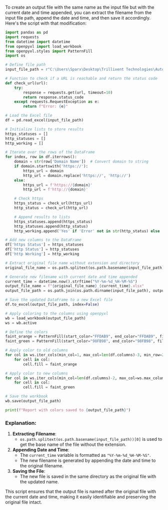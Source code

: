 To create an output file with the same name as the input file but with the current date and time appended, you can extract the filename from the input file path, append the date and time, and then save it accordingly. Here's the script with that modification:

```python
import pandas as pd
import requests
from datetime import datetime
from openpyxl import load_workbook
from openpyxl.styles import PatternFill
import os

# Define file path
input_file_path = r"C:\Users\Sparx\Desktop\Trillixent Technologies\Automation for Website\new.xlsx"

# Function to check if a URL is reachable and return the status code
def check_url(url):
    try:
        response = requests.get(url, timeout=10)
        return response.status_code
    except requests.RequestException as e:
        return f"Error: {e}"

# Load the Excel file
df = pd.read_excel(input_file_path)

# Initialize lists to store results
https_statuses = []
http_statuses = []
http_working = []

# Iterate over the rows of the DataFrame
for index, row in df.iterrows():
    domain = str(row['Domain Name'])  # Convert domain to string
    if domain.startswith('https://'):
        https_url = domain
        http_url = domain.replace('https://', 'http://')
    else:
        https_url = f'https://{domain}'
        http_url = f'http://{domain}'

    # Check https
    https_status = check_url(https_url)
    http_status = check_url(http_url)

    # Append results to lists
    https_statuses.append(https_status)
    http_statuses.append(http_status)
    http_working.append('Yes' if 'Error' not in str(http_status) else 'No')

# Add new columns to the DataFrame
df['https Status'] = https_statuses
df['http Status'] = http_statuses
df['http Working'] = http_working

# Extract original file name without extension and directory
original_file_name = os.path.splitext(os.path.basename(input_file_path))[0]

# Generate new filename with current date and time appended
current_time = datetime.now().strftime("%Y-%m-%d_%H-%M-%S")
output_file_name = f"{original_file_name}_{current_time}.xlsx"
output_file_path = os.path.join(os.path.dirname(input_file_path), output_file_name)

# Save the updated DataFrame to a new Excel file
df.to_excel(output_file_path, index=False)

# Apply coloring to the columns using openpyxl
wb = load_workbook(output_file_path)
ws = wb.active

# Define the colors
faint_orange = PatternFill(start_color="FFDAB9", end_color="FFDAB9", fill_type="solid")  # Faint Orange
faint_green = PatternFill(start_color="98FB98", end_color="98FB98", fill_type="solid")  # Faint Green

# Apply color to old columns
for col in ws.iter_cols(min_col=1, max_col=len(df.columns)-3, min_row=2, max_row=ws.max_row):
    for cell in col:
        cell.fill = faint_orange

# Apply color to new columns
for col in ws.iter_cols(min_col=len(df.columns)-2, max_col=ws.max_column, min_row=2, max_row=ws.max_row):
    for cell in col:
        cell.fill = faint_green

# Save the workbook
wb.save(output_file_path)

print(f"Report with colors saved to {output_file_path}")
```

### Explanation:
1. **Extracting Filename**: 
   - `os.path.splitext(os.path.basename(input_file_path))[0]` is used to get the base name of the file without the extension.
2. **Appending Date and Time**:
   - The `current_time` variable is formatted as `"%Y-%m-%d_%H-%M-%S"`.
   - The new filename is generated by appending the date and time to the original filename.
3. **Saving the File**:
   - The new file is saved in the same directory as the original file with the updated name.
   
This script ensures that the output file is named after the original file with the current date and time, making it easily identifiable and preserving the original file intact.
